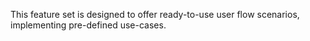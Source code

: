 This feature set is designed to offer ready-to-use user flow scenarios, implementing pre-defined use-cases.